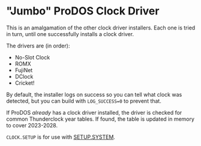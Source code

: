 # "Jumbo" ProDOS Clock Driver

This is an amalgamation of the other clock driver installers. Each one is tried in turn, until one successfully installs a clock driver.

The drivers are (in order):

* No-Slot Clock
* ROMX
* FujiNet
* DClock
* Cricket!

By default, the installer logs on success so you can tell what clock was detected, but you can build with `LOG_SUCCESS=0` to prevent that.

If ProDOS _already_ has a clock driver installed, the driver is checked for common Thunderclock year tables. If found, the table is updated in memory to cover 2023-2028.

`CLOCK.SETUP` is for use with [SETUP.SYSTEM](../../setup/README.md).
